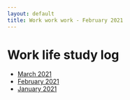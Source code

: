 ```yaml
---
layout: default
title: Work work work - February 2021
---
```


# Work life study log

* [March 2021](wls-202103)
* [February 2021](wls-202102)
* [January 2021](wls-202101)
